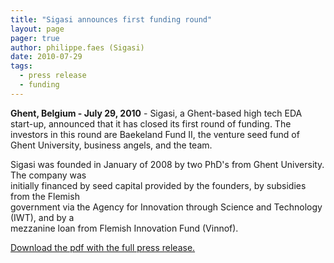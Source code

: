 ```yaml
---
title: "Sigasi announces first funding round"
layout: page 
pager: true
author: philippe.faes (Sigasi)
date: 2010-07-29
tags: 
  - press release
  - funding
---
```

<div class="content">
<p><strong>Ghent, Belgium - July 29, 2010</strong> - Sigasi, a Ghent-based high tech EDA start-up, announced that it has closed its first round of funding. The investors in this round are Baekeland Fund II, the venture seed fund of Ghent University, business angels, and the team.</p><p>Sigasi was founded in January of 2008 by two PhD's from Ghent University. The company was<br/>initially financed by seed capital provided by the founders, by subsidies from the Flemish<br/>government via the Agency for Innovation through Science and Technology (IWT), and by a<br/>mezzanine loan from Flemish Innovation Fund (Vinnof).</p><p><a href="/sites/www.sigasi.com/files/press-release-Funding-2010-07-29.pdf">Download the pdf with the full press release.</a></p>  </div>


